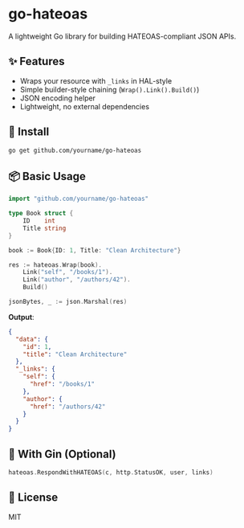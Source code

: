 # go-hateoas

A lightweight Go library for building HATEOAS-compliant JSON APIs.

## ✨ Features

- Wraps your resource with `_links` in HAL-style  
- Simple builder-style chaining (`Wrap().Link().Build()`)  
- JSON encoding helper  
- Lightweight, no external dependencies  

## 🚀 Install

```bash
go get github.com/yourname/go-hateoas
```

## 📦 Basic Usage

```go
import "github.com/yourname/go-hateoas"

type Book struct {
	ID    int
	Title string
}

book := Book{ID: 1, Title: "Clean Architecture"}

res := hateoas.Wrap(book).
	Link("self", "/books/1").
	Link("author", "/authors/42").
	Build()

jsonBytes, _ := json.Marshal(res)
```

**Output**:

```json
{
  "data": {
    "id": 1,
    "title": "Clean Architecture"
  },
  "_links": {
    "self": {
      "href": "/books/1"
    },
    "author": {
      "href": "/authors/42"
    }
  }
}
```

## 🧪 With Gin (Optional)

```go
hateoas.RespondWithHATEOAS(c, http.StatusOK, user, links)
```

## 📜 License

MIT
